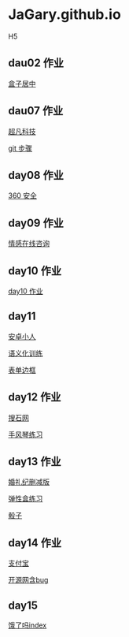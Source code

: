 # JaGary.github.io

H5

## dau02 作业

<a href="https://jagary.github.io/09.%E5%B1%85%E4%B8%AD%E6%A1%88%E4%BE%8B.html">盒子居中</a>

## dau07 作业

<a href="https://jagary.github.io/day7/html/1.%E8%B6%85%E5%87%A1%E7%A7%91%E6%8A%80.html">超凡科技</a>

<a href="https://jagary.github.io/步骤说明.txt">git 步骤</a>

## day08 作业

<a href="https://jagary.github.io/day8_作业/html/360.html">360 安全</a>

## day09 作业

<a href="https://jagary.github.io/day09/html/情感在线咨询.html">情感在线咨询</a>

## day10 作业

<a href="https://jagary.github.io/day10作业/html/03.作业.html">day10 作业</a>

## day11

<a href="https://jagary.github.io/day11/04.安卓小人.html">安卓小人</a>

<a href="https://jagary.github.io/day11/01.语义化标签练习.html">语义化训练</a>

<a href="https://jagary.github.io/day11/03.表单边框2.html">表单边框</a>

## day12 作业

<a href="https://jagary.github.io/day12/html/04.搜石网.html">搜石网</a>

<a href="https://jagary.github.io/day12/html/02.手风琴练习2.html">手风琴练习</a>

## day13 作业

<a href="https://jagary.github.io/day13/html/04.作业婚礼纪.html">婚礼纪删减版</a>

<a href="https://jagary.github.io/day13/html/02.练习1.html">弹性盒练习</a>

<a href="https://jagary.github.io/day13/html/03.骰子.html">骰子</a>

## day14 作业

<a href="https://jagary.github.io/day14/html/03.支付宝.html">支付宝</a>

<a href="https://jagary.github.io/day14/html/work.开源网布局.html">开源网含bug</a>

## day15 

<a href="https://jagary.github.io/day15/code/html/elm.html">饿了吗index</a>
